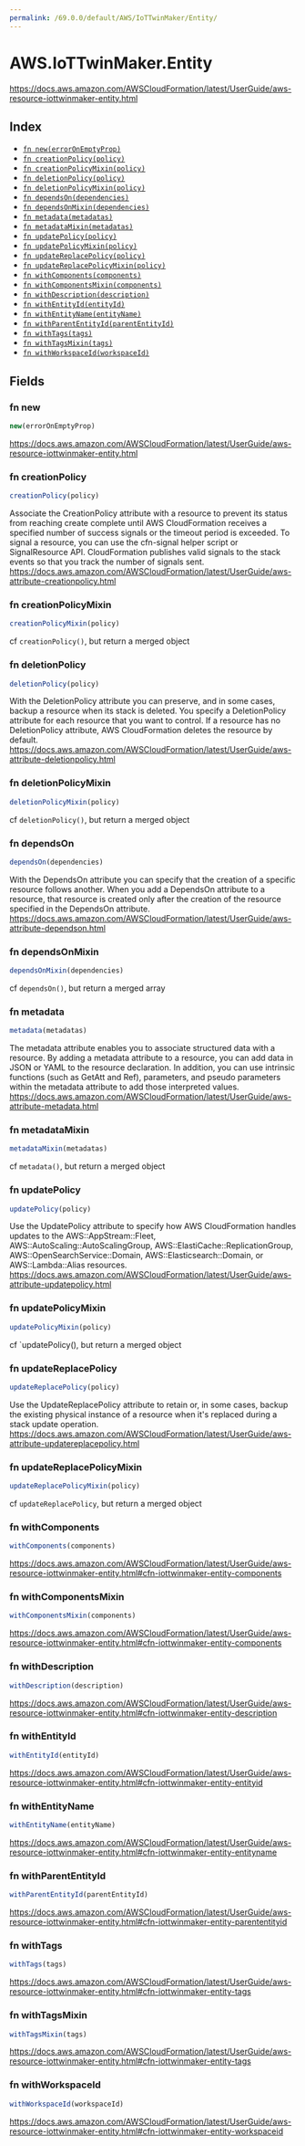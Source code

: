 ```yaml
---
permalink: /69.0.0/default/AWS/IoTTwinMaker/Entity/
---
```


# AWS.IoTTwinMaker.Entity

https://docs.aws.amazon.com/AWSCloudFormation/latest/UserGuide/aws-resource-iottwinmaker-entity.html

## Index

* [`fn new(errorOnEmptyProp)`](#fn-new)
* [`fn creationPolicy(policy)`](#fn-creationpolicy)
* [`fn creationPolicyMixin(policy)`](#fn-creationpolicymixin)
* [`fn deletionPolicy(policy)`](#fn-deletionpolicy)
* [`fn deletionPolicyMixin(policy)`](#fn-deletionpolicymixin)
* [`fn dependsOn(dependencies)`](#fn-dependson)
* [`fn dependsOnMixin(dependencies)`](#fn-dependsonmixin)
* [`fn metadata(metadatas)`](#fn-metadata)
* [`fn metadataMixin(metadatas)`](#fn-metadatamixin)
* [`fn updatePolicy(policy)`](#fn-updatepolicy)
* [`fn updatePolicyMixin(policy)`](#fn-updatepolicymixin)
* [`fn updateReplacePolicy(policy)`](#fn-updatereplacepolicy)
* [`fn updateReplacePolicyMixin(policy)`](#fn-updatereplacepolicymixin)
* [`fn withComponents(components)`](#fn-withcomponents)
* [`fn withComponentsMixin(components)`](#fn-withcomponentsmixin)
* [`fn withDescription(description)`](#fn-withdescription)
* [`fn withEntityId(entityId)`](#fn-withentityid)
* [`fn withEntityName(entityName)`](#fn-withentityname)
* [`fn withParentEntityId(parentEntityId)`](#fn-withparententityid)
* [`fn withTags(tags)`](#fn-withtags)
* [`fn withTagsMixin(tags)`](#fn-withtagsmixin)
* [`fn withWorkspaceId(workspaceId)`](#fn-withworkspaceid)

## Fields

### fn new

```ts
new(errorOnEmptyProp)
```

https://docs.aws.amazon.com/AWSCloudFormation/latest/UserGuide/aws-resource-iottwinmaker-entity.html

### fn creationPolicy

```ts
creationPolicy(policy)
```

Associate the CreationPolicy attribute with a resource to prevent its status from reaching create complete until AWS CloudFormation receives a specified number of success signals or the timeout period is exceeded. To signal a resource, you can use the cfn-signal helper script or SignalResource API. CloudFormation publishes valid signals to the stack events so that you track the number of signals sent. 
https://docs.aws.amazon.com/AWSCloudFormation/latest/UserGuide/aws-attribute-creationpolicy.html

### fn creationPolicyMixin

```ts
creationPolicyMixin(policy)
```

cf `creationPolicy()`, but return a merged object

### fn deletionPolicy

```ts
deletionPolicy(policy)
```

With the DeletionPolicy attribute you can preserve, and in some cases, backup a resource when its stack is deleted. You specify a DeletionPolicy attribute for each resource that you want to control. If a resource has no DeletionPolicy attribute, AWS CloudFormation deletes the resource by default. 
https://docs.aws.amazon.com/AWSCloudFormation/latest/UserGuide/aws-attribute-deletionpolicy.html

### fn deletionPolicyMixin

```ts
deletionPolicyMixin(policy)
```

cf `deletionPolicy()`, but return a merged object

### fn dependsOn

```ts
dependsOn(dependencies)
```

With the DependsOn attribute you can specify that the creation of a specific resource follows another. When you add a DependsOn attribute to a resource, that resource is created only after the creation of the resource specified in the DependsOn attribute. 
https://docs.aws.amazon.com/AWSCloudFormation/latest/UserGuide/aws-attribute-dependson.html

### fn dependsOnMixin

```ts
dependsOnMixin(dependencies)
```

cf `dependsOn()`, but return a merged array

### fn metadata

```ts
metadata(metadatas)
```

The metadata attribute enables you to associate structured data with a resource. By adding a metadata attribute to a resource, you can add data in JSON or YAML to the resource declaration. In addition, you can use intrinsic functions (such as GetAtt and Ref), parameters, and pseudo parameters within the metadata attribute to add those interpreted values. 
https://docs.aws.amazon.com/AWSCloudFormation/latest/UserGuide/aws-attribute-metadata.html

### fn metadataMixin

```ts
metadataMixin(metadatas)
```

cf `metadata()`, but return a merged object

### fn updatePolicy

```ts
updatePolicy(policy)
```

Use the UpdatePolicy attribute to specify how AWS CloudFormation handles updates to the AWS::AppStream::Fleet, AWS::AutoScaling::AutoScalingGroup, AWS::ElastiCache::ReplicationGroup, AWS::OpenSearchService::Domain, AWS::Elasticsearch::Domain, or AWS::Lambda::Alias resources. 
https://docs.aws.amazon.com/AWSCloudFormation/latest/UserGuide/aws-attribute-updatepolicy.html

### fn updatePolicyMixin

```ts
updatePolicyMixin(policy)
```

cf `updatePolicy(), but return a merged object

### fn updateReplacePolicy

```ts
updateReplacePolicy(policy)
```

Use the UpdateReplacePolicy attribute to retain or, in some cases, backup the existing physical instance of a resource when it's replaced during a stack update operation. 
https://docs.aws.amazon.com/AWSCloudFormation/latest/UserGuide/aws-attribute-updatereplacepolicy.html

### fn updateReplacePolicyMixin

```ts
updateReplacePolicyMixin(policy)
```

cf `updateReplacePolicy`, but return a merged object

### fn withComponents

```ts
withComponents(components)
```

https://docs.aws.amazon.com/AWSCloudFormation/latest/UserGuide/aws-resource-iottwinmaker-entity.html#cfn-iottwinmaker-entity-components

### fn withComponentsMixin

```ts
withComponentsMixin(components)
```

https://docs.aws.amazon.com/AWSCloudFormation/latest/UserGuide/aws-resource-iottwinmaker-entity.html#cfn-iottwinmaker-entity-components

### fn withDescription

```ts
withDescription(description)
```

https://docs.aws.amazon.com/AWSCloudFormation/latest/UserGuide/aws-resource-iottwinmaker-entity.html#cfn-iottwinmaker-entity-description

### fn withEntityId

```ts
withEntityId(entityId)
```

https://docs.aws.amazon.com/AWSCloudFormation/latest/UserGuide/aws-resource-iottwinmaker-entity.html#cfn-iottwinmaker-entity-entityid

### fn withEntityName

```ts
withEntityName(entityName)
```

https://docs.aws.amazon.com/AWSCloudFormation/latest/UserGuide/aws-resource-iottwinmaker-entity.html#cfn-iottwinmaker-entity-entityname

### fn withParentEntityId

```ts
withParentEntityId(parentEntityId)
```

https://docs.aws.amazon.com/AWSCloudFormation/latest/UserGuide/aws-resource-iottwinmaker-entity.html#cfn-iottwinmaker-entity-parententityid

### fn withTags

```ts
withTags(tags)
```

https://docs.aws.amazon.com/AWSCloudFormation/latest/UserGuide/aws-resource-iottwinmaker-entity.html#cfn-iottwinmaker-entity-tags

### fn withTagsMixin

```ts
withTagsMixin(tags)
```

https://docs.aws.amazon.com/AWSCloudFormation/latest/UserGuide/aws-resource-iottwinmaker-entity.html#cfn-iottwinmaker-entity-tags

### fn withWorkspaceId

```ts
withWorkspaceId(workspaceId)
```

https://docs.aws.amazon.com/AWSCloudFormation/latest/UserGuide/aws-resource-iottwinmaker-entity.html#cfn-iottwinmaker-entity-workspaceid